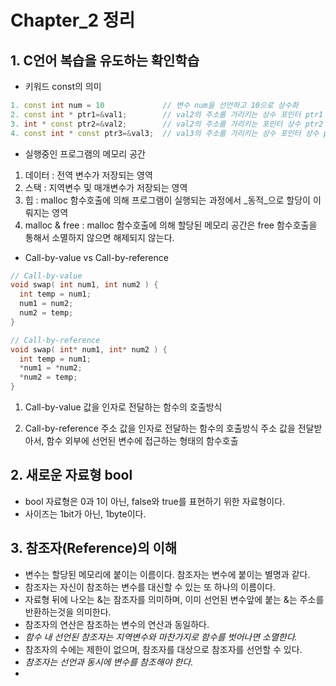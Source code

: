 # Chapter_2 정리

## 1. C언어 복습을 유도하는 확인학습
- 키워드 const의 의미
```C++
1. const int num = 10             // 변수 num을 선언하고 10으로 상수화
2. const int * ptr1=&val1;        // val2의 주소를 가리키는 상수 포인터 ptr1 선언 ( ptr1로 val1의 값을 변경 가능 )
3. int * const ptr2=&val2;        // val2의 주소를 가리키는 포인터 상수 ptr2 선언 ( ptr2로 val2의 값을 변경 불가능, 주소 변경 가능 )
4. const int * const ptr3=&val3;  // val3의 주소를 가리키는 상수 포인터 상수 ptr3 선언 ( ptr3로 val3의 값 변경 불가능, 주소 변경 불가능 )
```

- 실행중인 프로그램의 메모리 공간
1. 데이터        : 전역 변수가 저장되는 영역
2. 스택          : 지역변수 및 매개변수가 저장되는 영역
3. 힙            : malloc 함수호출에 의해 프로그램이 실행되는 과정에서 _동적_으로 할당이 이뤄지는 영역
4. malloc & free : malloc 함수호출에 의해 할당된 메모리 공간은 free 함수호출을 통해서 소멸하지 않으면 해제되지 않는다.

- Call-by-value vs Call-by-reference
```C++
// Call-by-value
void swap( int num1, int num2 ) {
  int temp = num1;
  num1 = num2;
  num2 = temp;
}

// Call-by-reference
void swap( int* num1, int* num2 ) {
  int temp = num1;
  *num1 = *num2;
  *num2 = temp;
}
```
1. Call-by-value
값을 인자로 전달하는 함수의 호출방식

2. Call-by-reference
주소 값을 인자로 전달하는 함수의 호출방식
주소 값을 전달받아서, 함수 외부에 선언된 변수에 접근하는 형태의 함수호출


## 2. 새로운 자료형 bool
- bool 자료형은 0과 1이 아닌, false와 true를 표현하기 위한 자료형이다.
- 사이즈는 1bit가 아닌, 1byte이다.


## 3. 참조자(Reference)의 이해
- 변수는 할당된 메모리에 붙이는 이름이다. 참조자는 변수에 붙이는 별명과 같다.
- 참조자는 자신이 참조하는 변수를 대신할 수 있는 또 하나의 이름이다.
- 자료형 뒤에 나오는 &는 참조자를 의미하며, 이미 선언된 변수앞에 붙는 &는 주소를 반환하는것을 의미한다.
- 참조자의 연산은 참조하는 변수의 연산과 동일하다.
- _함수 내 선언된 참조자는 지역변수와 마찬가지로 함수를 벗어나면 소멸한다._
- 참조자의 수에는 제한이 없으며, 참조자를 대상으로 참조자를 선언할 수 있다.
- _참조자는 선언과 동시에 변수를 참조해야 한다._
- 
